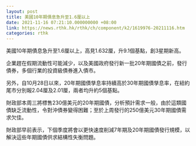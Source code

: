 ```yaml
---
layout: post
title: 美國10年期債息急升至1.6厘以上
date: 2021-11-16 07:21:10.000000000 +08:00
link: https://news.rthk.hk/rthk/ch/component/k2/1619976-20211116.htm
categories: rthk
---
```


美國10年期債息急升至1.6厘以上，高見1.632厘，升9.1個基點，創3星期新高。

企業趕在假期流動性可能減少，以及美國政府發行新一批20年期國債之前，發行債券，多個行業的投資級債券進入債市。

另外，自10月28日以來，20年期國債孳息率持續高於30年期國債孳息率，在紐約尾市分別報2.04厘及2.01厘，兩者均升約5個基點。

財政部本周三將標售230億美元的20年期國債，分析預計需求一般，由於這類國債缺乏流動性，令對沖債券變得困難；至於上周發行的250億美元30年期國債需求欠佳。

財政部早前表示，下個季度將會以更快速度削減7年期及20年期國債發行規模，以解決這些年期國債供求結構性失衡問題。
